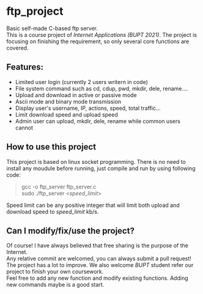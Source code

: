 # ftp_project

Basic self-made C-based ftp server. <br>
This is a course project of *Internet Applications (BUPT 2021)*. The project is focusing on finishing
the requirement, so only several core functions are covered.

## Features:

* Limited user login (currently 2 users writern in code)
* File system command such as cd, cdup, pwd, mkdir, dele, rename....
* Upload and download in active or passive mode
* Ascii mode and binary mode transmission
* Display user's username, IP, actions, speed, total traffic...
* Limit download speed and upload speed
* Admin user can upload, mkdir, dele, rename while common users cannot

## How to use this project

This project is based on linux socket programming. There is no need to install any moudule before 
running, just compile and run by using following code:<br>

> gcc -o ftp_server ftp_server.c <br>
> sudo ./ftp_server <*speed_limit*> <br>

Speed limit can be any positive integer that will limit both upload and download speed to 
*speed_limit* kb/s.

## Can I modify/fix/use the project?

Of course! I have always believed that free sharing is the purpose of the Internet. <br>
Any relative commit are welcomed, you can always submit a pull request! The project
has a lot to improve. We also welcome *BUPT* student refer our project to finish your own coursework. <br>
Feel free to add any new function and modify existing functions. Adding new commands maybe is a good start. <br>
